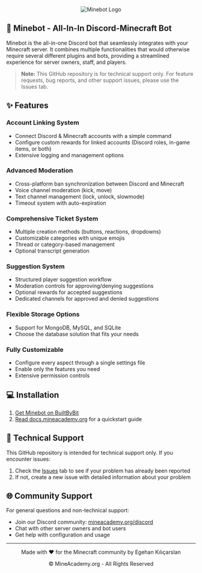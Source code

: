 <div align="center">
  <img src="https://i.imgur.com/xACLX93.png" alt="Minebot Logo"/>
</div>

## 🤖 Minebot - All-In-In Discord-Minecraft Bot

Minebot is the all-in-one Discord bot that seamlessly integrates with your Minecraft server. It combines multiple functionalities that would otherwise require several different plugins and bots, providing a streamlined experience for server owners, staff, and players.

> **Note:** This GitHub repository is for technical support only. For feature requests, bug reports, and other support issues, please use the Issues tab.

## ✨ Features

### Account Linking System
- Connect Discord & Minecraft accounts with a simple command
- Configure custom rewards for linked accounts (Discord roles, in-game items, or both)
- Extensive logging and management options

### Advanced Moderation
- Cross-platform ban synchronization between Discord and Minecraft
- Voice channel moderation (kick, move)
- Text channel management (lock, unlock, slowmode)
- Timeout system with auto-expiration

### Comprehensive Ticket System
- Multiple creation methods (buttons, reactions, dropdowns)
- Customizable categories with unique emojis
- Thread or category-based management
- Optional transcript generation

### Suggestion System
- Structured player suggestion workflow
- Moderation controls for approving/denying suggestions
- Optional rewards for accepted suggestions
- Dedicated channels for approved and denied suggestions

### Flexible Storage Options
- Support for MongoDB, MySQL, and SQLite
- Choose the database solution that fits your needs

### Fully Customizable
- Configure every aspect through a single settings file
- Enable only the features you need
- Extensive permission controls

## 💻 Installation

1. [Get Minebot on BuiltByBit](https://builtbybit.com/resources/53815)
2. [Read docs.mineacademy.org](https://docs.mineacademy.org/minebot) for a quickstart guide

## 🔧 Technical Support

This GitHub repository is intended for technical support only. If you encounter issues:

1. Check the [Issues](https://github.com/yourusername/minebot/issues) tab to see if your problem has already been reported
2. If not, create a new issue with detailed information about your problem

## 🌐 Community Support

For general questions and non-technical support:

- Join our Discord community: [mineacademy.org/discord](https://mineacademy.org/discord)
- Chat with other server owners and bot users
- Get help with configuration and usage

---

<div align="center">
  <p>Made with ❤️ for the Minecraft community by Egehan Kılıçarslan</p>
  <p>© MineAcademy.org - All Rights Reserved</p>
</div>
